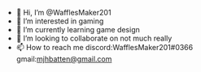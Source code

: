 - 👋 Hi, I’m @WafflesMaker201
- 👀 I’m interested in gaming
- 🌱 I’m currently learning game design
- 💞️ I’m looking to collaborate on not much really
- 📫 How to reach me discord:WafflesMaker201#0366 gmail:mjhbatten@gmail.com

<!---
WafflesMaker201/WafflesMaker201 is a ✨ special ✨ repository because its `README.md` (this file) appears on your GitHub profile.
You can click the Preview link to take a look at your changes.
--->

